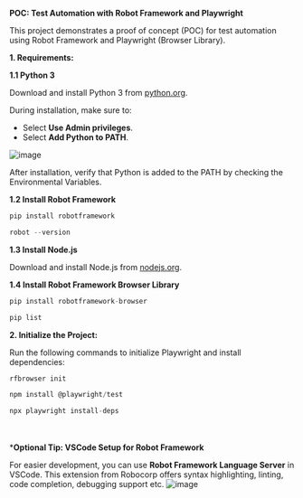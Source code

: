 **POC: Test Automation with Robot Framework and Playwright**

This project demonstrates a proof of concept (POC) for test automation using Robot Framework and Playwright (Browser Library).

**1. Requirements:**
    
  **1.1 Python 3**
    

Download and install Python 3 from [python.org](https://www.python.org/downloads/).

During installation, make sure to:

- Select **Use Admin privileges**.
- Select **Add Python to PATH**.

![image](https://github.com/user-attachments/assets/bb9e76ef-dc81-45e5-8718-52af9b37c17d)


After installation, verify that Python is added to the PATH by checking the Environmental Variables.

**1.2 Install Robot Framework**

```jsx
pip install robotframework
```

```jsx
robot --version
```

**1.3 Install Node.js**

Download and install Node.js from [nodejs.org](https://nodejs.org/).

**1.4 Install Robot Framework Browser Library**

```jsx
pip install robotframework-browser
```

```jsx
pip list
```

**2. Initialize the Project:**

Run the following commands to initialize Playwright and install dependencies:

```jsx
rfbrowser init
```

```jsx
npm install @playwright/test
```

```jsx
npx playwright install-deps
```
<br><br>
***Optional Tip: VSCode Setup for Robot Framework**

For easier development, you can use **Robot Framework Language Server** in VSCode. This extension from Robocorp offers syntax highlighting, linting, code completion, debugging support etc.
![image](https://github.com/user-attachments/assets/63e45a76-0eef-4f15-ae24-642c1c07eb2c)
